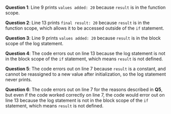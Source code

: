 **Question 1**: Line 9 prints `values added: 20` because `result` is in the function scope.

**Question 2**: Line 13 prints `final result: 20` because `result` is in the function scope, which allows it to be accessed outside of the `if` statement.

**Question 3**: Line 9 prints `values added: 20` because `result` is in the block scope of the log statement.

**Question 4**: The code errors out on line 13 because the log statement is not in the block scope of the `if` statement, which means `result` is not defined.

**Question 5**: The code errors out on line 7 because `result` is a constant, and cannot be reassigned to a new value after initialization, so the log statement never prints.

**Question 6**: The code errors out on line 7 for the reasons described in **Q5**, but even if the code worked correctly on line 7, the code would error out on line 13 because the log statement is not in the block scope of the `if` statement, which means `result` is not defined.
